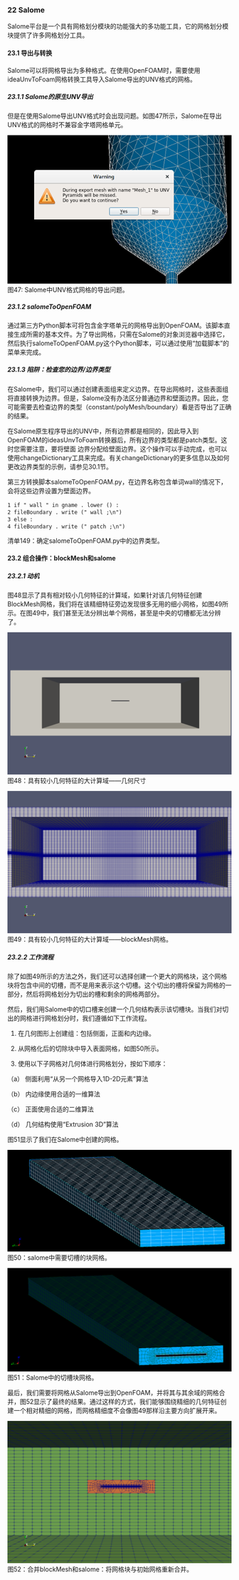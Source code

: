 ### 22  Salome

Salome平台是一个具有网格划分模块的功能强大的多功能工具，它的网格划分模块提供了许多网格划分工具。

#### 23.1 导出与转换

Salome可以将网格导出为多种格式。在使用OpenFOAM时，需要使用ideaUnvToFoam网格转换工具导入Salome导出的UNV格式的网格。

##### 23.1.1 Salome的原生UNV导出

但是在使用Salome导出UNV格式时会出现问题。如图47所示，Salome在导出UNV格式的网格时不兼容金字塔网格单元。

![图像43](images/43.PNG)\
图47: Salome中UNV格式网格的导出问题。

##### 23.1.2 salomeToOpenFOAM

通过第三方Python脚本可将包含金字塔单元的网格导出到OpenFOAM。该脚本直接生成所需的基本文件。为了导出网格，只需在Salome的对象浏览器中选择它，然后执行salomeToOpenFOAM.py这个Python脚本，可以通过使用“加载脚本”的菜单来完成。

##### 23.1.3 陷阱：检查您的边界/边界类型

在Salome中，我们可以通过创建表面组来定义边界。在导出网格时，这些表面组将直接转换为边界。但是，Salome没有办法区分普通边界和壁面边界。因此，您可能需要去检查边界的类型（constant/polyMesh/boundary）看是否导出了正确的结果。

在Salome原生程序导出的UNV中，所有边界都是相同的，因此导入到OpenFOAM的ideasUnvToFoam转换器后，所有边界的类型都是patch类型。这时您需要注意，要将壁面 边界分配给壁面边界。这个操作可以手动完成，也可以使用changeDictionary工具来完成。有关changeDictionary的更多信息以及如何更改边界类型的示例，请参见30.1节。


第三方转换脚本salomeToOpenFOAM.py，在边界名称包含单词wall的情况下，会将这些边界设置为壁面边界。

```
1 if " wall " in gname . lower () :
2 fileBoundary . write (" wall ;\n") 
3 else : 
4 fileBoundary . write (" patch ;\n")
```

清单149：确定salomeToOpenFOAM.py中的边界类型。

#### 23.2 组合操作：blockMesh和salome

##### 23.2.1 动机

图48显示了具有相对较小几何特征的计算域，如果针对该几何特征创建BlockMesh网格，我们将在该精细特征旁边发现很多无用的细小网格，如图49所示。在图49中，我们甚至无法分辨出单个网格，甚至是中央的切槽都无法分辨了。

![图像45](images/45.PNG)\
图48：具有较小几何特征的大计算域——几何尺寸

![图像47](images/47.PNG)\
图49：具有较小几何特征的大计算域——blockMesh网格。

##### 23.2.2 工作流程

除了如图49所示的方法之外，我们还可以选择创建一个更大的网格块，这个网格块将包含中间的切槽，而不是用来表示这个切槽。这个切出的槽将保留为网格的一部分，然后将网格划分为切出的槽和剩余的网格两部分。

然后，我们用Salome中的切口槽来创建一个几何结构表示该切槽块。当我们对切出的网格进行网格划分时，我们遵循如下工作流程。

1. 在几何图形上创建组：包括侧面，正面和内边缘。

2. 从网格化后的切除块中导入表面网格，如图50所示。

3. 使用以下子网格对几何体进行网格划分，按如下顺序：

（a） 侧面利用“从另一个网格导入1D-2D元素”算法

（b） 内边缘使用合适的一维算法

（c） 正面使用合适的二维算法

（d） 几何结构使用“Extrusion 3D”算法

图51显示了我们在Salome中创建的网格。

![图像46](images/46.PNG)\
图50：salome中需要切槽的块网格。

![图像49](images/49.PNG)\
图51：Salome中的切槽块网格。

最后，我们需要将网格从Salome导出到OpenFOAM，并将其与其余域的网格合并，图52显示了最终的结果。通过这样的方式，我们能够围绕精细的几何特征创建一个相对精细的网格，而网格精细度不会像图49那样沿主要方向扩展开来。

![图像48](images/48.PNG)\
图52：合并blockMesh和salome：将网格块与初始网格重新合并。